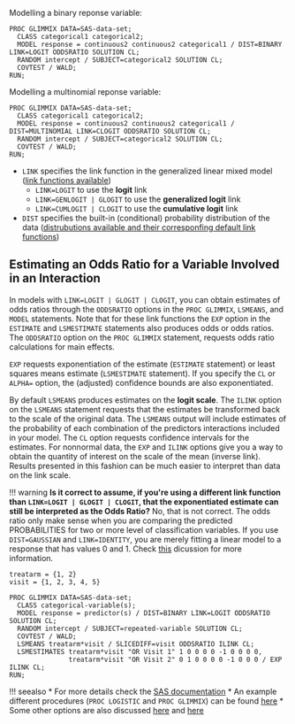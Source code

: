 Modelling a binary reponse variable:

```
PROC GLIMMIX DATA=SAS-data-set;
  CLASS categorical1 categorical2;
  MODEL response = continuous2 continuous2 categorical1 / DIST=BINARY LINK=LOGIT ODDSRATIO SOLUTION CL;
  RANDOM intercept / SUBJECT=categorical2 SOLUTION CL;
  COVTEST / WALD;
RUN;
```

Modelling a multinomial reponse variable:

```
PROC GLIMMIX DATA=SAS-data-set;
  CLASS categorical1 categorical2;
  MODEL response = continuous2 continuous2 categorical1 / DIST=MULTINOMIAL LINK=CLOGIT ODDSRATIO SOLUTION CL;
  RANDOM intercept / SUBJECT=categorical2 SOLUTION CL;
  COVTEST / WALD;
RUN;
```

* `LINK` specifies the link function in the generalized linear mixed model ([link functions available](http://documentation.sas.com/?docsetId=statug&docsetVersion=14.2&docsetTarget=statug_glimmix_syntax17.htm&locale=es#statug.glimmix.gmxlinktable))
    * `LINK=LOGIT` to use the **logit** link
    * `LINK=GENLOGIT | GLOGIT` to use the **generalized logit** link
    * `LINK=CUMLOGIT | CLOGIT` to use the **cumulative logit** link
* `DIST` specifies the built-in (conditional) probability distribution of the data ([distrubutions available and their corresponfing default link functions](http://documentation.sas.com/?docsetId=statug&docsetTarget=statug_glimmix_syntax17.htm&docsetVersion=14.2&locale=es#statug.glimmix.gmxdisttable))

## Estimating an Odds Ratio for a Variable Involved in an Interaction

In models with `LINK=LOGIT | GLOGIT | CLOGIT`, you can obtain estimates of odds ratios through the `ODDSRATIO` options in the `PROC GLIMMIX`, `LSMEANS`, and `MODEL` statements. Note that for these link functions the `EXP` option in the `ESTIMATE` and `LSMESTIMATE` statements also produces odds or odds ratios. The `ODDSRATIO` option on the `PROC GLIMMIX` statement, requests odds ratio calculations for main effects. 

`EXP` requests exponentiation of the estimate (`ESTIMATE` statement) or least squares means estimate (`LSMESTIMATE` statement). If you specify the `CL` or `ALPHA=` option, the (adjusted) confidence bounds are also exponentiated.

By default `LSMEANS` produces estimates on the **logit scale**. The `ILINK` option on the `LSMEANS` statement requests that the estimates be transformed back to the scale of the original data. The `LSMEANS` output will include estimates of the probability of each combination of the predictors interactions included in your model. The `CL` option requests confidence intervals for the estimates. For nonnormal data, the `EXP` and `ILINK` options give you a way to obtain the quantity of interest on the scale of the mean (inverse link). Results presented in this fashion can be much easier to interpret than data on the link scale. 

!!! warning
    **Is it correct to assume, if you're using a different link function than `LINK=LOGIT | GLOGIT | CLOGIT`, that the exponentiated estimate can still be interpreted as the Odds Ratio?** 
    No, that is not correct. The odds ratio only make sense when you are comparing the predicted PROBABILITIES for two or more level of classification variables. If you use `DIST=GAUSSIAN` and `LINK=IDENTITY`, you are merely fitting a linear model to a response that has values 0 and 1. Check [this](https://communities.sas.com/t5/SAS-Statistical-Procedures/Odds-Ratio-Calculation-for-a-link-different-than-LOGIT-CLOGIT/m-p/370446#M19424) dicussion for more information.

```
treatarm = {1, 2}
visit = {1, 2, 3, 4, 5}

PROC GLIMMIX DATA=SAS-data-set;
  CLASS categorical-variable(s);
  MODEL response = predictor(s) / DIST=BINARY LINK=LOGIT ODDSRATIO SOLUTION CL;
  RANDOM intercept / SUBJECT=repeated-variable SOLUTION CL;
  COVTEST / WALD;
  LSMEANS treatarm*visit / SLICEDIFF=visit ODDSRATIO ILINK CL;
  LSMESTIMATES treatarm*visit "OR Visit 1" 1 0 0 0 0 -1 0 0 0 0,
               treatarm*visit "OR Visit 2" 0 1 0 0 0 0 -1 0 0 0 / EXP ILINK CL;
RUN;
```

!!! seealso
    * For more details check the [SAS documentation](http://documentation.sas.com/?docsetId=statug&docsetTarget=statug_glimmix_details49.htm&docsetVersion=14.2&locale=es)
    * An example different procedures (`PROC LOGISTIC` and `PROC GLIMMIX`) can be found [here](http://support.sas.com/kb/24/455.html)
    * Some other options are also discussed [here](http://support.sas.com/resources/papers/proceedings11/216-2011.pdf) and [here](https://support.sas.com/resources/papers/proceedings11/351-2011.pdf)
